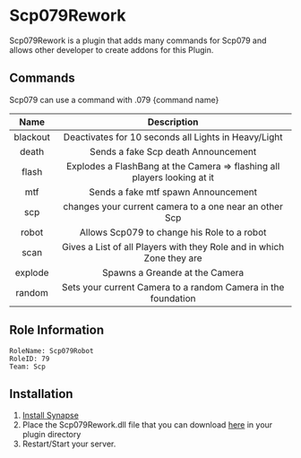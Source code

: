 # Scp079Rework
Scp079Rework is a plugin that adds many commands for Scp079 and allows other developer to create addons for this Plugin.

## Commands
Scp079 can use a command with .079 {command name}

| Name | Description |
|:--: | :--: |
| blackout | Deactivates for 10 seconds all Lights in Heavy/Light |
| death | Sends a fake Scp death Announcement |
| flash | Explodes a FlashBang at the Camera => flashing all players looking at it |
| mtf | Sends a fake mtf spawn Announcement |
| scp | changes your current camera to a one near an other Scp |
| robot | Allows Scp079 to change his Role to a robot |
| scan | Gives a List of all Players with they Role and in which Zone they are |
| explode | Spawns a Greande at the Camera |
| random | Sets your current Camera to a random Camera in the foundation |

## Role Information
```
RoleName: Scp079Robot
RoleID: 79
Team: Scp
```

## Installation
1. [Install Synapse](https://github.com/SynapseSL/Synapse/wiki#hosting-guides)
2. Place the Scp079Rework.dll file that you can download [here](https://github.com/SynapseSL/Scp079Rework/releases) in your plugin directory
3. Restart/Start your server.

